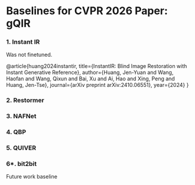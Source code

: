 # Baselines for CVPR 2026 Paper: gQIR

### 1. Instant IR

Was not finetuned.

@article{huang2024instantir,
  title={InstantIR: Blind Image Restoration with Instant Generative Reference},
  author={Huang, Jen-Yuan and Wang, Haofan and Wang, Qixun and Bai, Xu and Ai, Hao and Xing, Peng and Huang, Jen-Tse},
  journal={arXiv preprint arXiv:2410.06551},
  year={2024}
}

### 2. Restormer

### 3. NAFNet

### 4. QBP 

### 5. QUIVER

### 6*. bit2bit

Future work baseline


